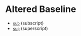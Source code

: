 

# Altered Baseline

- [`sub`](https://developer.mozilla.org/en-US/docs/Web/HTML/Element/sub) (subscript)
- [`sup`](https://developer.mozilla.org/en-US/docs/Web/HTML/Element/sup) (superscript)
